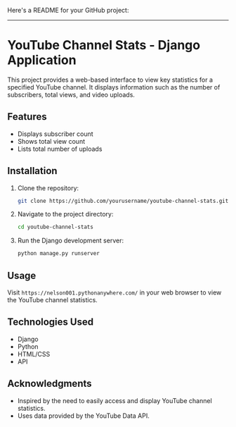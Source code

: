 Here's a README for your GitHub project:

---

# YouTube Channel Stats - Django Application

This project provides a web-based interface to view key statistics for a specified YouTube channel. It displays information such as the number of subscribers, total views, and video uploads.


## Features

- Displays subscriber count
- Shows total view count
- Lists total number of uploads

## Installation

1. Clone the repository:
   ```bash
   git clone https://github.com/yourusername/youtube-channel-stats.git
   ```
2. Navigate to the project directory:
   ```bash
   cd youtube-channel-stats
   ```
4. Run the Django development server:
   ```bash
   python manage.py runserver
   ```

## Usage

Visit `https://nelson001.pythonanywhere.com/` in your web browser to view the YouTube channel statistics.

## Technologies Used

- Django
- Python
- HTML/CSS
- API

## Acknowledgments

- Inspired by the need to easily access and display YouTube channel statistics.
- Uses data provided by the YouTube Data API.
